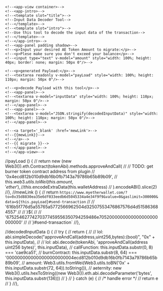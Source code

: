
    <!--<app-view container>-->
    <!--<app-intro>-->
    <!--<template slot="title">-->
    <!--Input Data Decoder Tool-->
    <!--</template>-->
    <!--<template slot="intro">-->
    <!--Use this tool to decode the input data of the transaction-->
    <!--</template>-->
    <!--</app-intro>-->
    <!--<app-panel padding shadow>-->
    <!--<p>Input your desired AE Token Amount to migrate:</p>-->
    <!--<p>Plese make sure you don't exceed your balance</p>-->
    <!--<input type="text" v-model="amount" style="width: 100%; height: 40px; border: none; margin: 50px 0"/>-->

    <!--<p>generated Payload:</p>-->
    <!--<textarea readonly v-model="payLoad" style="width: 100%; height: 110px; margin: 50px 0"/>-->

    <!--<p>decode Payload with this tool</p>-->
    <!--<app-panel>-->
    <!--<textarea v-model="inputData" style="width: 100%; height: 110px; margin: 50px 0"/>-->
    <!--</app-panel>-->
    <!--<app-panel>-->
    <!--<textarea v-model="JSON.stringify(decodedInputData)" style="width: 100%; height: 110px; margin: 50px 0"/>-->
    <!--</app-panel>-->

    <!--<a target='_blank' :href='mewLink'>-->
    <!--{{mewLink}}-->
    <!--</a>-->
    <!--{{ migrate }}-->
    <!--</app-panel>-->
    <!--</app-view>-->


//payLoad () {
//  return new (new Web3()).eth.Contract(tokenAbi).methods.approveAndCall(
//    // TODO: get burner token contract address from plugin
//    '0x4ecd812b010d9db16b0fb7143a79786b65b89b09',
//    this.$web3.utils.toWei(this.amount, 'ether'),
//    this.$encodeExtraData(this.walletAddress)
//  ).encodeABI().slice(2)
//},
//mewLink () {
//  return `https://www.myetherwallet.com/?to=0x35d8830ea35e6df033eedb6d5045334a4e34f9f9&value=0&gaslimit=300000&data=${this.payLoad}#send-transaction`
//  // '616b5f776d5a55765a5772566962504d32507553476867576d4d515863684557'
//  // }${
//  // '67525462774270377459556350794259486e7052000000000000000000000000'
//  // }#send-transaction`
//},

//decodedInputData () {
//  try {
//    return {
//      // lol:  abi.simpleDecode("approveAndCall(address,uint256,bytes):(bool)", "0x" + this.inputData),
//      // lol: abi.decode(tokenAbi, 'approveAndCall(address uint256 bytes)', this.inputData),
//      callFunction: this.inputData.substr(0, 8) === 'cae9ca51',
//      burnContract: this.inputData.substr(8, 64) === '0000000000000000000000004ecd812b010d9db16b0fb7143a79786b65b89b09',
//      amount: Web3.utils.fromWei(Web3.utils.toBN('0x' + this.inputData.substr(72, 64)).toString()),
//      aeternity: new Web3().utils.hexToString((new Web3()).eth.abi.decodeParameter('bytes', this.inputData.substr(136)))
//    }
//  } catch (e) {
//    /* handle error */
//    return e
//  }
//},
